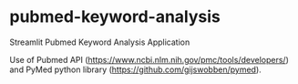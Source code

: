# pubmed-keyword-analysis
Streamlit Pubmed Keyword Analysis Application


Use of Pubmed API (https://www.ncbi.nlm.nih.gov/pmc/tools/developers/) and PyMed python library (https://github.com/gijswobben/pymed).
